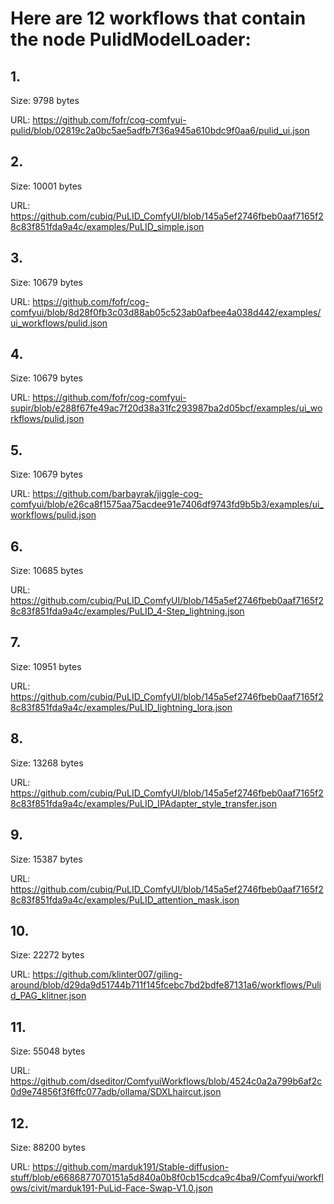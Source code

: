 # Here are 12 workflows that contain the node PulidModelLoader:

## 1. 

Size: 9798 bytes

URL: https://github.com/fofr/cog-comfyui-pulid/blob/02819c2a0bc5ae5adfb7f36a945a610bdc9f0aa6/pulid_ui.json

## 2. 

Size: 10001 bytes

URL: https://github.com/cubiq/PuLID_ComfyUI/blob/145a5ef2746fbeb0aaf7165f28c83f851fda9a4c/examples/PuLID_simple.json

## 3. 

Size: 10679 bytes

URL: https://github.com/fofr/cog-comfyui/blob/8d28f0fb3c03d88ab05c523ab0afbee4a038d442/examples/ui_workflows/pulid.json

## 4. 

Size: 10679 bytes

URL: https://github.com/fofr/cog-comfyui-supir/blob/e288f67fe49ac7f20d38a31fc293987ba2d05bcf/examples/ui_workflows/pulid.json

## 5. 

Size: 10679 bytes

URL: https://github.com/barbayrak/jiggle-cog-comfyui/blob/e26ca8f1575aa75acdee91e7406df9743fd9b5b3/examples/ui_workflows/pulid.json

## 6. 

Size: 10685 bytes

URL: https://github.com/cubiq/PuLID_ComfyUI/blob/145a5ef2746fbeb0aaf7165f28c83f851fda9a4c/examples/PuLID_4-Step_lightning.json

## 7. 

Size: 10951 bytes

URL: https://github.com/cubiq/PuLID_ComfyUI/blob/145a5ef2746fbeb0aaf7165f28c83f851fda9a4c/examples/PuLID_lightning_lora.json

## 8. 

Size: 13268 bytes

URL: https://github.com/cubiq/PuLID_ComfyUI/blob/145a5ef2746fbeb0aaf7165f28c83f851fda9a4c/examples/PuLID_IPAdapter_style_transfer.json

## 9. 

Size: 15387 bytes

URL: https://github.com/cubiq/PuLID_ComfyUI/blob/145a5ef2746fbeb0aaf7165f28c83f851fda9a4c/examples/PuLID_attention_mask.json

## 10. 

Size: 22272 bytes

URL: https://github.com/klinter007/giling-around/blob/d29da9d51744b711f145fcebc7bd2bdfe87131a6/workflows/Pulid_PAG_klitner.json

## 11. 

Size: 55048 bytes

URL: https://github.com/dseditor/ComfyuiWorkflows/blob/4524c0a2a799b6af2c0d9e74856f3f6ffc077adb/ollama/SDXLhaircut.json

## 12. 

Size: 88200 bytes

URL: https://github.com/marduk191/Stable-diffusion-stuff/blob/e6686877070151a5d840a0b8f0cb15cdca9c4ba9/Comfyui/workflows/civit/marduk191-PuLid-Face-Swap-V1.0.json

